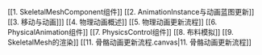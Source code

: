 

[[1. SkeletalMeshComponent组件]]
[[2. AnimationInstance与动画蓝图更新]]
[[3. 移动与动画]]]
[[4. 物理动画概述]]
[[5. 物理动画更新流程]]
[[6. PhysicalAnimation组件]]
[[7. PhysicsControl组件]]
[[8. 布料模拟]]
[[9. SkeletalMesh的渲染]]
[[11. 骨骼动画更新流程.canvas|11. 骨骼动画更新流程]]





